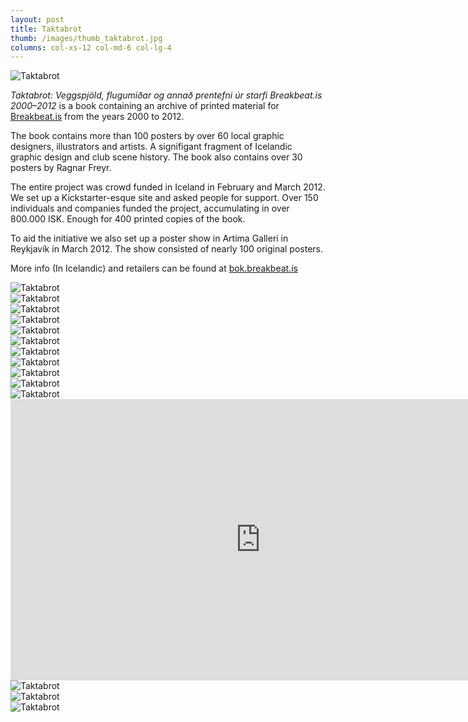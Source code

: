 ```yaml
---
layout: post
title: Taktabrot
thumb: /images/thumb_taktabrot.jpg
columns: col-xs-12 col-md-6 col-lg-4
---
```


<div><img src="/images/taktabrot1.jpg" alt="Taktabrot"></div>

_Taktabrot: Veggspjöld, flugumiðar og annað prentefni úr starfi Breakbeat.is 2000&#8211;2012_ is a book containing an archive of printed material for [Breakbeat.is](http://www.breakbeat.is) from the years 2000 to 2012.

The book contains more than 100 posters by over 60 local graphic designers, illustrators and artists. A signifigant fragment of Icelandic graphic design and club scene history. The book also contains over 30 posters by Ragnar Freyr.

The entire project was crowd funded in Iceland in February and March 2012. We set up a Kickstarter-esque site and asked people for support. Over 150 individuals and companies funded the project, accumulating in over 800.000 ISK. Enough for 400 printed copies of the book.

To aid the initiative we also set up a poster show in Artíma Gallerí in Reykjavík in March 2012. The show consisted of nearly 100 original posters.

More info (In Icelandic) and retailers can be found at [bok.breakbeat.is](http://bok.breakbeat.is)

<div><img src="/images/taktabrot2.jpg" class="m" alt="Taktabrot"></div>

<div><img src="/images/taktabrot3.jpg" class="m" alt="Taktabrot"></div>

<div><img src="/images/taktabrot4.jpg" class="m" alt="Taktabrot"></div>

<div><img src="/images/taktabrot5.jpg" class="m" alt="Taktabrot"></div>

<div><img src="/images/taktabrot6.jpg" class="m" alt="Taktabrot"></div>

<div><img src="/images/taktabrot7.jpg" class="m" alt="Taktabrot"></div>

<div><img src="/images/taktabrot8.jpg" class="m" alt="Taktabrot"></div>

<div><img src="/images/taktabrot9.jpg" class="m" alt="Taktabrot"></div>

<div><img src="/images/taktabrot10.jpg" class="m" alt="Taktabrot"></div>

<div><img src="/images/taktabrot11.jpg" class="m" alt="Taktabrot"></div>

<div><img src="/images/taktabrot12.jpg" class="m" alt="Taktabrot"></div>

<div class="embed-video-container"><iframe src="http://player.vimeo.com/video/36137665?title=0&amp;byline=0&amp;portrait=0&amp;color=ffffff" width="800" height="450" frameborder="0">  </iframe></div>

<div><img src="/images/taktabrot13.jpg" class="m" alt="Taktabrot"></div>

<div><img src="/images/taktabrot14.jpg" class="m" alt="Taktabrot"></div>

<div><img src="/images/taktabrot15.jpg" class="m" alt="Taktabrot"></div>
